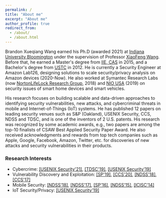 ```yaml
---
permalink: /
title: "About me"
excerpt: "About me"
author_profile: true
redirect_from: 
  - /about/
  - /about.html
---
```


<p>Brandon Xueqiang Wang earned his Ph.D (awarded 2021) at <a href="https://luddy.indiana.edu" target="_blank" rel="noopener">Indiana University Bloomington</a> under the supervision of Professor <a href="https://www.informatics.indiana.edu/xw7/" target="_blank" rel="noopener">XiaoFeng Wang</a>. Before that, he earned a Master's degree from <a href="http://www.iie.cas.cn" target="_blank" rel="noopener">IIE, CAS</a> in 2015, and a Bachelor's degree from <a href="https://en.ustc.edu.cn" target="_blank" rel="noopener">USTC</a> in 2012. He is currently a Security Engineer at Amazon Lab126, designing solutions to scale security/privacy analysis on Amazon devices (2020-Now). He also worked at Symantec Research Labs (now <a href="https://www.nortonlifelock.com/us/en/research-labs/" target="_blank" rel="noopener">NortonLifeLock Research Group</a>, 2018) and <a href="https://www.nio.com" target="_blank" rel="noopener">NIO USA</a> (2019) on security issues of smart home devices and smart vehicles.</p>

<p>His research focuses on building scalable and data-driven approaches to identifying security vulnerabilities, new attacks, and cybercriminal threats in mobile and Internet-of-Things (IoT) systems. He has published 12 papers on leading security venues such as S&P (Oakland), USENIX Security, CCS, NDSS and TDSC, and is one of the inventors of 2 U.S. patents. His research was recognized by some academic awards, e.g., two papers are among the top-10 finalists of CSAW Best Applied Security Paper Award. He also received acknowledgments and rewards from top tech companies such as Apple, Google, Facebook, Amazon, Twitter, etc. for discoveries of new attacks and security vulnerabilities in their products.</p>

<h3>Research Interests</h3>
<ul>
  <li>Cybercrime: <a href="https://xw48.github.io/files/wang2021understanding.pdf" target="_blank" rel="noopener">[USENIX Security'21]</a>, <a href="https://xw48.github.io/files/lee2019understanding.pdf" target="_blank" rel="noopener">[TDSC'19]</a>, <a href="https://xw48.github.io/files/lee2019understandingi.pdf" target="_blank" rel="noopener">[USENIX Security'19]</a></li>
  <li>Vulnerability Discovery and Exploitation: <a href="https://xw48.github.io/files/you2019profuzzer.pdf" target="_blank" rel="noopener">[SP'19]</a>, <a href="https://xw48.github.io/files/lu2020demystifying.pdf" target="_blank" rel="noopener">[CCS'20]</a>, <a href="https://xw48.github.io/files/zhang2018level.pdf" target="_blank" rel="noopener">[NDSS'18]</a>, <a href="https://xw48.github.io/files/li2017unleashing.pdf" target="_blank" rel="noopener">[CCS'17]</a></li>
  <li>Mobile Security: <a href="https://xw48.github.io/files/duan2018things.pdf" target="_blank" rel="noopener">[NDSS'18]</a>, <a href="https://xw48.github.io/files/pan2017dark.pdf" target="_blank" rel="noopener">[NDSS'17]</a>, <a href="https://xw48.github.io/files/chen2016following.pdf" target="_blank" rel="noopener">[SP'16]</a>, <a href="https://xw48.github.io/files/wang2015deepdroid.pdf" target="_blank" rel="noopener">[NDSS'15]</a>, <a href="https://xw48.github.io/files/wang2014wrapdroid.pdf" target="_blank" rel="noopener">[ICISC'14]</a></li>
  <li>IoT Security/Privacy: <a href="https://xw48.github.io/files/wang2019looking.pdf" target="_blank" rel="noopener">[USENIX Security'19]</a></li>
</ul>
